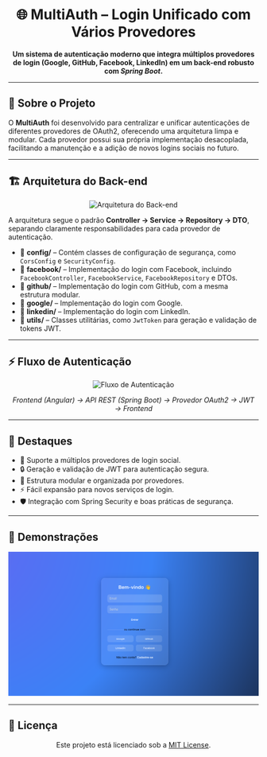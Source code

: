 <h1 align="center">🌐 MultiAuth – Login Unificado com Vários Provedores</h1>

<p align="center">
  <b>Um sistema de autenticação moderno que integra múltiplos provedores de login (Google, GitHub, Facebook, LinkedIn) em um back-end robusto com <i>Spring Boot</i>.</b>
</p>

---

<h2>📖 Sobre o Projeto</h2>

<p>
O <b>MultiAuth</b> foi desenvolvido para centralizar e unificar autenticações de diferentes provedores de OAuth2, oferecendo uma arquitetura limpa e modular.  
Cada provedor possui sua própria implementação desacoplada, facilitando a manutenção e a adição de novos logins sociais no futuro.
</p>

---

<h2>🏗️ Arquitetura do Back-end</h2>

<p align="center">
  <img src="https://raw.githubusercontent.com/seu-usuario/seu-repo/main/docs/backend-structure.png" alt="Arquitetura do Back-end" width="450"/>
</p>

<p>
A arquitetura segue o padrão <b>Controller → Service → Repository → DTO</b>, separando claramente responsabilidades para cada provedor de autenticação.
</p>

<ul>
  <li>📌 <b>config/</b> – Contém classes de configuração de segurança, como <code>CorsConfig</code> e <code>SecurityConfig</code>.</li>
  <li>📌 <b>facebook/</b> – Implementação do login com Facebook, incluindo <code>FacebookController</code>, <code>FacebookService</code>, <code>FacebookRepository</code> e DTOs.</li>
  <li>📌 <b>github/</b> – Implementação do login com GitHub, com a mesma estrutura modular.</li>
  <li>📌 <b>google/</b> – Implementação do login com Google.</li>
  <li>📌 <b>linkedin/</b> – Implementação do login com LinkedIn.</li>
  <li>📌 <b>utils/</b> – Classes utilitárias, como <code>JwtToken</code> para geração e validação de tokens JWT.</li>
</ul>

---

<h2>⚡ Fluxo de Autenticação</h2>

<p align="center">
  <img src="https://raw.githubusercontent.com/seu-usuario/seu-repo/main/docs/auth-flow.png" alt="Fluxo de Autenticação" width="700"/>
</p>

<p align="center"><i>
Frontend (Angular) → API REST (Spring Boot) → Provedor OAuth2 → JWT → Frontend
</i></p>

---

<h2>🚀 Destaques</h2>

<ul>
  <li>🔑 Suporte a múltiplos provedores de login social.</li>
  <li>🔒 Geração e validação de JWT para autenticação segura.</li>
  <li>📂 Estrutura modular e organizada por provedores.</li>
  <li>⚡ Fácil expansão para novos serviços de login.</li>
  <li>🛡️ Integração com Spring Security e boas práticas de segurança.</li>
</ul>

---

<h2>📸 Demonstrações</h2>

<p align="center">
  <img src="images/tela_login_UniLogin.png" alt="Tela de Login" width="600"/>
</p>

---

<h2>📜 Licença</h2>

<p align="center">
  Este projeto está licenciado sob a <a href="https://opensource.org/licenses/MIT">MIT License</a>.
</p>
